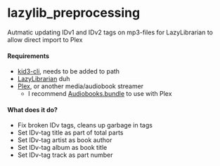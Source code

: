 # lazylib_preprocessing
Autmatic updating IDv1 and IDv2 tags on mp3-files for LazyLibrarian to allow direct import to Plex

#### Requirements
* [kid3-cli](https://kid3.sourceforge.io/), needs to be added to path
* [LazyLibrarian](https://lazylibrarian.gitlab.io/) duh
* [Plex](https://www.plex.tv/media-server-downloads/), or another media/audiobook streamer
  - I recommend [Audiobooks.bundle](https://github.com/macr0dev/Audiobooks.bundle) to use with Plex

#### What does it do?
* Fix broken IDv tags, cleans up garbage in tags
* Set IDv-tag title as part of total parts
* Set IDv-tag artist as book author
* Set IDv-tag album as book title
* Set IDv-tag track as part number

